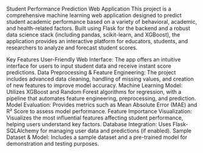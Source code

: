 Student Performance Prediction Web Application
This project is a comprehensive machine learning web application designed to predict student academic performance based on a variety of behavioral, academic, and health-related factors. Built using Flask for the backend and a robust data science stack (including pandas, scikit-learn, and XGBoost), the application provides an interactive platform for educators, students, and researchers to analyze and forecast student scores.

Key Features
User-Friendly Web Interface: The app offers an intuitive interface for users to input student data and receive instant score predictions.
Data Preprocessing & Feature Engineering: The project includes advanced data cleaning, handling of missing values, and creation of new features to improve model accuracy.
Machine Learning Model: Utilizes XGBoost and Random Forest algorithms for regression, with a pipeline that automates feature engineering, preprocessing, and prediction.
Model Evaluation: Provides metrics such as Mean Absolute Error (MAE) and R² Score to assess model performance.
Feature Importance Visualization: Visualizes the most influential features affecting student performance, helping users understand key factors.
Database Integration: Uses Flask-SQLAlchemy for managing user data and predictions (if enabled).
Sample Dataset & Model: Includes a sample dataset and a pre-trained model for demonstration and testing purposes.
